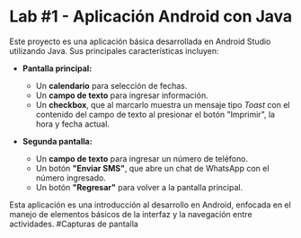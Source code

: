 # Lab #1 - Aplicación Android con Java

Este proyecto es una aplicación básica desarrollada en Android Studio utilizando Java. Sus principales características incluyen:

* **Pantalla principal:**

  * Un **calendario** para selección de fechas.
  * Un **campo de texto** para ingresar información.
  * Un **checkbox**, que al marcarlo muestra un mensaje tipo *Toast* con el contenido del campo de texto al presionar el botón "Imprimir", la hora y fecha actual.

* **Segunda pantalla:**

  * Un **campo de texto** para ingresar un número de teléfono.
  * Un botón **"Enviar SMS"**, que abre un chat de WhatsApp con el número ingresado.
  * Un botón **"Regresar"** para volver a la pantalla principal.

Esta aplicación es una introducción al desarrollo en Android, enfocada en el manejo de elementos básicos de la interfaz y la navegación entre actividades.
#Capturas de pantalla
